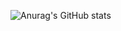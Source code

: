 ![Anurag's GitHub stats](https://github-readme-stats.vercel.app/api?username=Nicholas-Vo&count_private=true)
